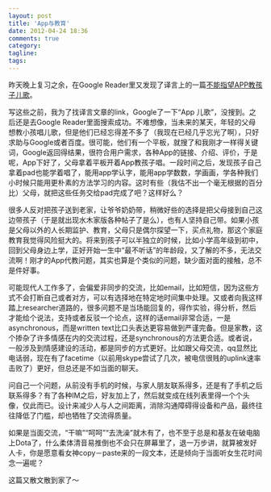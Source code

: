 ```yaml
---
layout: post
title: 'App与教育'
date: 2012-04-24 18:36
comments: true
category: 
tagline: 
tags:
---
```

    

昨天晚上复习之余，在Google Reader里又发现了译言上的一篇[不能指望APP教孩子儿歌](http://article.yeeyan.org/view/99966/243876)。

写这些之前，我为了找译言文章的link，Google了一下“App  儿歌”，没搜到。之后还是去Google Reader里面搜索成功。不难想像，当未来的某天，年轻的父母想教小孩唱儿歌，但是他们已经忘得差不多了（我现在已经几乎忘光了啊），只好求助与Google或者百度。很可能，他们有一个平板，就搜了和我刚才一样得关键词，Google返回得结果，很符合用户需求，各种App的链接、介绍、评价，于是呢，App下好了，父母拿着平板开着App教孩子唱。一段时间之后，发现孩子自己拿着pad也能学着唱了，能用app学认字，能用app学数数，学画画，学各种我们小时候只能用更朴素的方法学习的内容。这时有些（我估不出一个毫无根据的百分比）父母，就把这些任务交给pad完成了吧？这样好么？

很多人反对把孩子送到老家，让爷爷奶奶带，稍微好些的选择是把父母接到自己这边带孩子（于是就出现水木家版各种帖子了是么），也有人坚持自己带。如果小孩是父母以外的人长期监护、教育，父母只是偶尔探望一下，买点礼物，那这个家庭教育我觉得风险挺大的。将来到孩子可以半独立的时候，比如小学高年级到初中，回到父母身边上学，正好开始一生中“最不听话”的年龄段，又了解的不多，无法交流啊！刚才的App代教问题，其实也算是个类似的问题，缺少面对面的接触，总不是件好事。

可能现代人工作多了，会偏爱非同步的交流，比如email，比如短信，因为这些方式不会打断自己或者对方，可以有选择地在特定地时间集中处理。又或者向我这样踏上researcher道路的，很多问题不是当场能回复的，得作实验，得分析，然后才能给个说法，支持或者反驳一个论点，这样的话email非常合适，一是asynchronous，而是written text比口头表达更容易做到严谨完备。但是家教，这个掺杂了许多情感在内的交流过程，还是synchronous的方法更合适。或者说，一般涉及到情感建设的活动，都是同步的方式更好。比如跟父母交流，qq显然比电话弱，现在有了facetime（以前用skype尝试了几次，被电信很贱的uplink速率击败了）更好，但总还是不如当面的聊天。

问自己一个问题，从前没有手机的时候，与家人朋友联系得多，还是有了手机之后联系得多？有了各种IM之后，好友加上了，然后就变成在线列表里得一个个头像，仅此而已。设计来减少人与人之间距离，消除沟通障碍得设备和产品，最终往往降低了门槛，却也牺牲了交流得质量。

如果是当面交流，“干嘛”“呵呵”“去洗澡”就木有了，也不至于总是和基友在破电脑上Dota了，什么柔体清音易推倒也不会只在屏幕里了，退一万步讲，就算被发好人卡，你是愿意看女神copy－paste来的一段文本，还是倾向于当面听女生花时间念一遍呢？

这篇又散文散到家了～